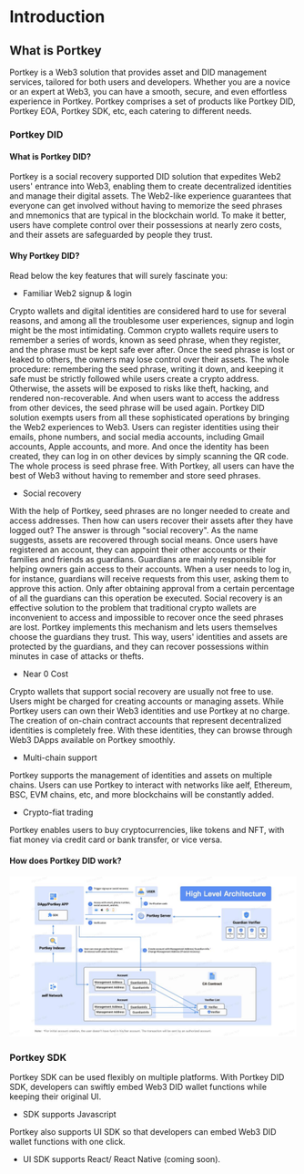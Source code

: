 Introduction
================

## What is Portkey

Portkey is a Web3 solution that provides asset and DID management services, tailored for both users and developers. Whether you are a novice or an expert at Web3, you can have a smooth, secure, and even effortless experience in Portkey.
Portkey comprises a set of products like Portkey DID, Portkey EOA, Portkey SDK, etc, each catering to different needs.

### Portkey DID

#### What is Portkey DID?

Portkey is a social recovery supported DID solution that expedites Web2 users' entrance into Web3, enabling them to create decentralized identities and manage their digital assets. The Web2-like experience guarantees that everyone can get involved without having to memorize the seed phrases and mnemonics that are typical in the blockchain world. To make it better, users have complete control over their possessions at nearly zero costs, and their assets are safeguarded by people they trust.

#### Why Portkey DID?

Read below the key features that will surely fascinate you:

- Familiar Web2 signup & login

Crypto wallets and digital identities are considered hard to use for several reasons, and among all the troublesome user experiences, signup and login might be the most intimidating. Common crypto wallets require users to remember a series of words, known as seed phrase, when they register, and the phrase must be kept safe ever after. Once the seed phrase is lost or leaked to others, the owners may lose control over their assets. The whole procedure: remembering the seed phrase, writing it down, and keeping it safe must be strictly followed while users create a crypto address. Otherwise, the assets will be exposed to risks like theft, hacking, and rendered non-recoverable. And when users want to access the address from other devices, the seed phrase will be used again.
Portkey DID solution exempts users from all these sophisticated operations by bringing the Web2 experiences to Web3. Users can register identities using their emails, phone numbers, and social media accounts, including Gmail accounts, Apple accounts, and more. And once the identity has been created, they can log in on other devices by simply scanning the QR code. The whole process is seed phrase free. With Portkey, all users can have the best of Web3 without having to remember and store seed phrases.

- Social recovery

With the help of Portkey, seed phrases are no longer needed to create and access addresses. Then how can users recover their assets after they have logged out? The answer is through "social recovery". As the name suggests, assets are recovered through social means. Once users have registered an account, they can appoint their other accounts or their families and friends as guardians. Guardians are mainly responsible for helping owners gain access to their accounts. When a user needs to log in, for instance, guardians will receive requests from this user, asking them to approve this action. Only after obtaining approval from a certain percentage of all the guardians can this operation be executed.
Social recovery is an effective solution to the problem that traditional crypto wallets are inconvenient to access and impossible to recover once the seed phrases are lost. Portkey implements this mechanism and lets users themselves choose the guardians they trust. This way, users' identities and assets are protected by the guardians, and they can recover possessions within minutes in case of attacks or thefts.

- Near 0 Cost

Crypto wallets that support social recovery are usually not free to use. Users might be charged for creating accounts or managing assets. While Portkey users can own their Web3 identities and use Portkey at no charge. The creation of on-chain contract accounts that represent decentralized identities is completely free. With these identities, they can browse through Web3 DApps available on Portkey smoothly.

- Multi-chain support

Portkey supports the management of identities and assets on multiple chains. Users can use Portkey to interact with networks like aelf, Ethereum, BSC, EVM chains, etc, and more blockchains will be constantly added.

- Crypto-fiat trading

Portkey enables users to buy cryptocurrencies, like tokens and NFT, with fiat money via credit card or bank transfer, or vice versa.

#### How does Portkey DID work?

![pic](pic.png)

### Portkey SDK

Portkey SDK can be used flexibly on multiple platforms.
With Portkey DID SDK, developers can swiftly embed Web3 DID wallet functions while keeping their original UI.

- SDK supports Javascript

Portkey also supports UI SDK so that developers can embed Web3 DID wallet functions with one click.

- UI SDK supports React/ React Native (coming soon).
